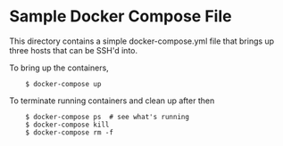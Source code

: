 
# Sample Docker Compose File

This directory contains a simple docker-compose.yml file that brings
up three hosts that can be SSH'd into.

To bring up the containers,

```
    $ docker-compose up
```

To terminate running containers and clean up after then
```
    $ docker-compose ps  # see what's running
    $ docker-compose kill
    $ docker-compose rm -f
```
